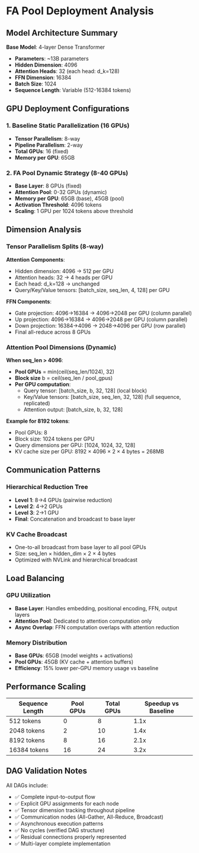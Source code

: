 # FA Pool Deployment Analysis

## Model Architecture Summary

**Base Model**: 4-layer Dense Transformer
- **Parameters**: ~13B parameters
- **Hidden Dimension**: 4096
- **Attention Heads**: 32 (each head: d_k=128)
- **FFN Dimension**: 16384
- **Batch Size**: 1024
- **Sequence Length**: Variable (512-16384 tokens)

## GPU Deployment Configurations

### 1. Baseline Static Parallelization (16 GPUs)
- **Tensor Parallelism**: 8-way
- **Pipeline Parallelism**: 2-way
- **Total GPUs**: 16 (fixed)
- **Memory per GPU**: 65GB

### 2. FA Pool Dynamic Strategy (8-40 GPUs)
- **Base Layer**: 8 GPUs (fixed)
- **Attention Pool**: 0-32 GPUs (dynamic)
- **Memory per GPU**: 65GB (base), 45GB (pool)
- **Activation Threshold**: 4096 tokens
- **Scaling**: 1 GPU per 1024 tokens above threshold

## Dimension Analysis

### Tensor Parallelism Splits (8-way)

**Attention Components**:
- Hidden dimension: 4096 → 512 per GPU
- Attention heads: 32 → 4 heads per GPU
- Each head: d_k=128 → unchanged
- Query/Key/Value tensors: [batch_size, seq_len, 4, 128] per GPU

**FFN Components**:
- Gate projection: 4096→16384 → 4096→2048 per GPU (column parallel)
- Up projection: 4096→16384 → 4096→2048 per GPU (column parallel)
- Down projection: 16384→4096 → 2048→4096 per GPU (row parallel)
- Final all-reduce across 8 GPUs

### Attention Pool Dimensions (Dynamic)

**When seq_len > 4096**:
- **Pool GPUs** = min(ceil(seq_len/1024), 32)
- **Block size** b = ceil(seq_len / pool_gpus)
- **Per GPU computation**:
  - Query tensor: [batch_size, b, 32, 128] (local block)
  - Key/Value tensors: [batch_size, seq_len, 32, 128] (full sequence, replicated)
  - Attention output: [batch_size, b, 32, 128]

**Example for 8192 tokens**:
- Pool GPUs: 8
- Block size: 1024 tokens per GPU
- Query dimensions per GPU: [1024, 1024, 32, 128]
- KV cache size per GPU: 8192 × 4096 × 2 × 4 bytes = 268MB

## Communication Patterns

### Hierarchical Reduction Tree
- **Level 1**: 8→4 GPUs (pairwise reduction)
- **Level 2**: 4→2 GPUs
- **Level 3**: 2→1 GPU
- **Final**: Concatenation and broadcast to base layer

### KV Cache Broadcast
- One-to-all broadcast from base layer to all pool GPUs
- Size: seq_len × hidden_dim × 2 × 4 bytes
- Optimized with NVLink and hierarchical broadcast

## Load Balancing

### GPU Utilization
- **Base Layer**: Handles embedding, positional encoding, FFN, output layers
- **Attention Pool**: Dedicated to attention computation only
- **Async Overlap**: FFN computation overlaps with attention reduction

### Memory Distribution
- **Base GPUs**: 65GB (model weights + activations)
- **Pool GPUs**: 45GB (KV cache + attention buffers)
- **Efficiency**: 15% lower per-GPU memory usage vs baseline

## Performance Scaling

| Sequence Length | Pool GPUs | Total GPUs | Speedup vs Baseline |
|----------------|-----------|------------|---------------------|
| 512 tokens     | 0         | 8          | 1.1x                |
| 2048 tokens    | 2         | 10         | 1.4x                |
| 8192 tokens    | 8         | 16         | 2.1x                |
| 16384 tokens   | 16        | 24         | 3.2x                |

## DAG Validation Notes

All DAGs include:
- ✅ Complete input-to-output flow
- ✅ Explicit GPU assignments for each node
- ✅ Tensor dimension tracking throughout pipeline
- ✅ Communication nodes (All-Gather, All-Reduce, Broadcast)
- ✅ Asynchronous execution patterns
- ✅ No cycles (verified DAG structure)
- ✅ Residual connections properly represented
- ✅ Multi-layer complete implementation